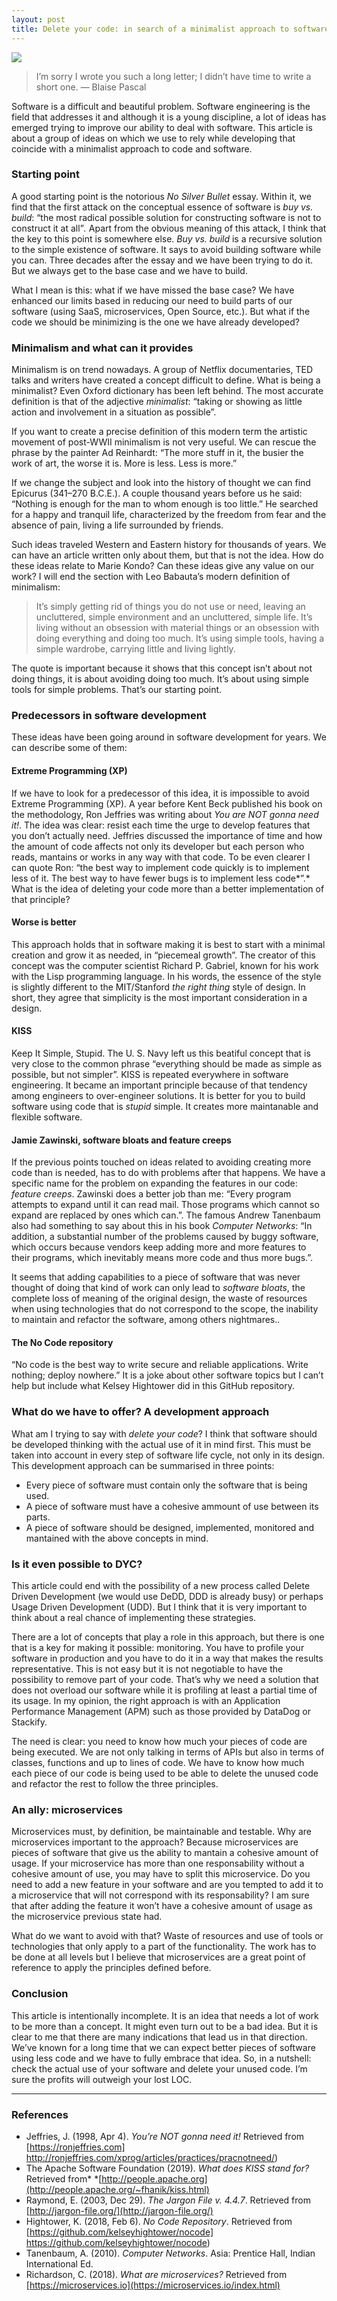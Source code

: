 ```yaml
---
layout: post
title: Delete your code: in search of a minimalist approach to software
---
```


![](https://cdn-images-1.medium.com/max/2600/1*HTKqg1DFILEq90zjQV8onw.jpeg)

> I’m sorry I wrote you such a long letter; I didn’t have time to write a short one. 
> — Blaise Pascal

Software is a difficult and beautiful problem. Software engineering is the field that addresses it and although it is a young discipline, a lot of ideas has emerged trying to improve our ability to deal with software. This article is about a group of ideas on which we use to rely while developing that coincide with a minimalist approach to code and software.

### Starting point

A good starting point is the notorious *No Silver Bullet* essay. Within it, we find that the first attack on the conceptual essence of software is *buy vs. build*: “the most radical possible solution for constructing software is not to construct it at all”*.* Apart from the obvious meaning of this attack, I think that the key to this point is somewhere else. *Buy vs. build* is a recursive solution to the simple existence of software. It says to avoid building software while you can. Three decades after the essay and we have been trying to do it. But we always get to the base case and we have to build.

What I mean is this: what if we have missed the base case? We have enhanced our limits based in reducing our need to build parts of our software (using SaaS, microservices, Open Source, etc.). But what if the code we should be minimizing is the one we have already developed?

### Minimalism and what can it provides

Minimalism is on trend nowadays. A group of Netflix documentaries, TED talks and writers have created a concept difficult to define. What is being a minimalist? Even Oxford dictionary has been left behind. The most accurate definition is that of the adjective *minimalist*: “taking or showing as little action and  involvement in a situation as possible”.

If you want to create a precise definition of this modern term the artistic movement of post-WWII minimalism is not very useful. We can rescue the phrase by the painter Ad Reinhardt: “The more stuff in it, the busier the work of art, the worse it is. More is less. Less is more.”

If we change the subject and look into the history of thought we can find Epicurus (341–270 B.C.E.). A couple thousand years before us he said: “Nothing is enough for the man to whom enough is too little.” He searched for a happy and tranquil life, characterized by the freedom from fear and the absence of pain, living a life surrounded by friends.

Such ideas traveled Western and Eastern history for thousands of years. We can have an article written only about them, but that is not the idea. How do these ideas relate to Marie Kondo? Can these ideas give any value on our work? I will end the section with Leo Babauta’s modern definition of minimalism:

> It’s simply getting rid of things you do not use or need, leaving an uncluttered, simple environment and an uncluttered, simple life. It’s living without an obsession with material things or an obsession with doing everything and doing too much. It’s using simple tools, having a simple wardrobe, carrying little and living lightly.

The quote is important because it shows that this concept isn’t about not doing things, it is about avoiding doing too much. It’s about using simple tools for simple problems. That’s our starting point.

### Predecessors in software development

These ideas have been going around in software development for years. We can describe some of them:

#### Extreme Programming (XP)

If we have to look for a predecessor of this idea, it is impossible to avoid Extreme Programming (XP). A year before Kent Beck published his book on the methodology, Ron Jeffries was writing about *You are NOT gonna need it!*. The idea was clear: resist each time the urge to develop features that you don’t actually need. Jeffries discussed the importance of time and how the amount of code affects not only its developer but each person who reads, mantains or works in any way with that code. To be even clearer I can quote Ron: “the best way to implement code quickly is to implement less of it. The best way to have fewer bugs is to implement less code*”.* What is the idea of deleting your code more than a better implementation of that principle?

#### Worse is better

This approach holds that in software making it is best to start with a minimal creation and grow it as needed, in “piecemeal growth”. The creator of this concept was the computer scientist Richard P. Gabriel, known for his work with the Lisp programming language. In his words, the essence of the style is slightly different to the MIT/Stanford *the right thing* style of design. In short, they agree that simplicity is the most important consideration in a design.

#### KISS

Keep It Simple, Stupid. The U. S. Navy left us this beatiful concept that is very close to the common phrase “everything should be made as simple as possible, but not simpler”. KISS is repeated everywhere in software engineering. It became an important principle because of that tendency among engineers to over-engineer solutions. It is better for you to build software using code that is *stupid* simple. It creates more maintanable and flexible software.

#### Jamie Zawinski, software bloats and feature creeps

If the previous points touched on ideas related to avoiding creating more code than is needed, has to do with problems after that happens. We have a specific name for the problem on expanding the features in our code: *feature creeps*. Zawinski does a better job than me: “Every program attempts to expand until it can read mail. Those programs which cannot so expand are replaced by ones which can.”. The famous Andrew Tanenbaum also had something to say about this in his book *Computer Networks*: “In addition, a substantial number of the problems caused by buggy software, which occurs because vendors keep adding more and more features to their programs, which inevitably means more code and thus more bugs.”.

It seems that adding capabilities to a piece of software that was never thought of doing that kind of work can only lead to *software bloats*, the complete loss of meaning of the original design, the waste of resources when using technologies that do not correspond to the scope, the inability to maintain and refactor the software, among others nightmares..

#### The No Code repository

“No code is the best way to write secure and reliable applications. Write nothing; deploy nowhere.” It is a joke about other software topics but I can’t help but include what Kelsey Hightower did in this GitHub repository.

### What do we have to offer? A development approach

What am I trying to say with *delete your code*? I think that software should be developed thinking with the actual use of it in mind first. This must be taken into account in every step of software life cycle, not only in its design. This development approach can be summarised in three points:

* Every piece of software must contain only the software that is being used.
* A piece of software must have a cohesive ammount of use between its parts.
* A piece of software should be designed, implemented, monitored and mantained with the above concepts in mind.

### Is it even possible to DYC?

This article could end with the possibility of a new process called Delete Driven Development (we would use DeDD, DDD is already busy) or perhaps Usage Driven Development (UDD). But I think that it is very important to think about a real chance of implementing these strategies.

There are a lot of concepts that play a role in this approach, but there is one that is a key for making it possible: monitoring. You have to profile your software in production and you have to do it in a way that makes the results representative. This is not easy but it is not negotiable to have the possibility to remove part of your code. That’s why we need a solution that does not overload our software while it is profiling at least a partial time of its usage. In my opinion, the right approach is with an Application Performance Management (APM) such as those provided by DataDog or Stackify.

The need is clear: you need to know how much your pieces of code are being executed. We are not only talking in terms of APIs but also in terms of classes, functions and up to lines of code. We have to know how much each piece of our code is being used to be able to delete the unused code and refactor the rest to follow the three principles.

### An ally: microservices

Microservices must, by definition, be maintainable and testable. Why are microservices important to the approach? Because microservices are pieces of software that give us the ability to mantain a cohesive amount of usage. If your microservice has more than one responsability without a cohesive amount of use, you may have to split this microservice. Do you need to add a new feature in your software and are you tempted to add it to a microservice that will not correspond with its responsability? I am sure that after adding the feature it won’t have a cohesive amount of usage as the microservice previous state had.

What do we want to avoid with that? Waste of resources and use of tools or technologies that only apply to a part of the functionality. The work has to be done at all levels but I believe that microservices are a great point of reference to apply the principles defined before.

### Conclusion

This article is intentionally incomplete. It is an idea that needs a lot of work to be more than a concept. It might even turn out to be a bad idea. But it is clear to me that there are many indications that lead us in that direction. We’ve known for a long time that we can expect better pieces of software using less code and we have to fully embrace that idea. So, in a nutshell: check the actual use of your software and delete your unused code. I’m sure the profits will outweigh your lost LOC.

*****

### References

* Jeffries, J. (1998, Apr 4). *You’re NOT gonna need it!* Retrieved from [https://ronjeffries.com] http://ronjeffries.com/xprog/articles/practices/pracnotneed/)
* The Apache Software Foundation (2019). *What does KISS stand for?* Retrieved from* *[http://people.apache.org](http://people.apache.org/~fhanik/kiss.html)
* Raymond, E. (2003, Dec 29). *The Jargon File v. 4.4.7*. Retrieved from [http://jargon-file.org/](http://jargon-file.org/)
* Hightower, K. (2018, Feb 6). *No Code Repository*. Retrieved from [https://github.com/kelseyhightower/nocode] https://github.com/kelseyhightower/nocode)
* Tanenbaum, A. (2010). *Computer Networks*. Asia: Prentice Hall, Indian International Ed.
* Richardson, C. (2018). *What are microservices?* Retrieved from [https://microservices.io](https://microservices.io/index.html)
